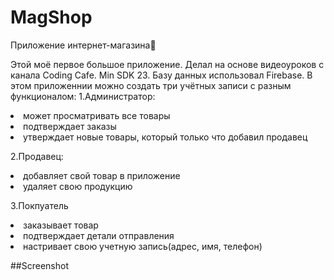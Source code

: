 # MagShop
Приложение интернет-магазина🛒

Этой моё первое большое приложение. Делал на основе видеоуроков с канала Coding Cafe. Min SDK 23. Базу данных использовал Firebase. В этом приложеннии можно создать три учётных записи с разным функционалом:
1.Администратор: 
 <li> может просматривать все товары
 <li> подтверждает заказы
 <li> утверждает новые товары, который только что добавил продавец
 
2.Продавец:
<li> добавляет свой товар в приложение
<li> удаляет свою продукцию

3.Покпуатель
<li>заказывает товар
<li>подтверждает детали отправления
<li>настривает свою учетную запись(адрес, имя, телефон)

##Screenshot




  
  
    
  
